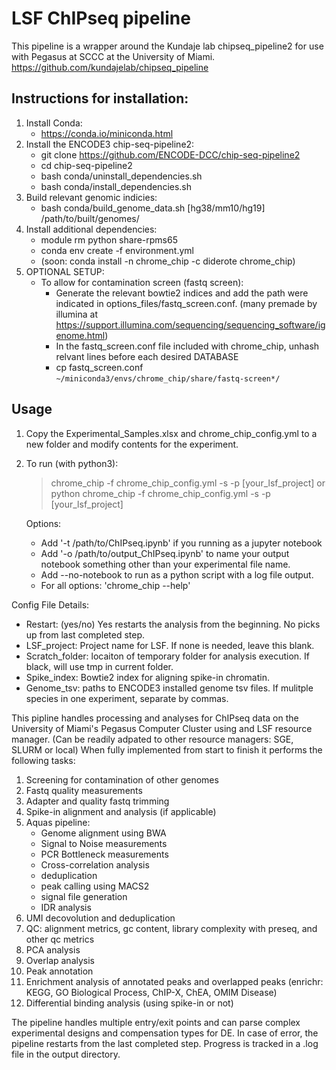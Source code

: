 # LSF ChIPseq pipeline

This pipeline is a wrapper around the Kundaje lab chipseq_pipeline2 for use with Pegasus at SCCC at the University of Miami.
https://github.com/kundajelab/chipseq_pipeline

## Instructions for installation:

1. Install Conda:
	- https://conda.io/miniconda.html
2. Install the ENCODE3 chip-seq-pipeline2:
	- git clone https://github.com/ENCODE-DCC/chip-seq-pipeline2
	- cd chip-seq-pipeline2
	- bash conda/uninstall_dependencies.sh
	- bash conda/install_dependencies.sh
3. Build relevant genomic indicies:
	- bash conda/build_genome_data.sh [hg38/mm10/hg19] /path/to/built/genomes/
4. Install additional dependencies:
	- module rm python share-rpms65
	- conda env create -f environment.yml
	- (soon: conda install -n chrome_chip -c diderote chrome_chip)
5. OPTIONAL SETUP:
	- To allow for contamination screen (fastq screen):
		- Generate the relevant bowtie2 indices and add the path were indicated in options_files/fastq_screen.conf. (many premade by illumina at https://support.illumina.com/sequencing/sequencing_software/igenome.html)
		- In the fastq_screen.conf file included with chrome_chip, unhash relvant lines before each desired DATABASE
		- cp fastq_screen.conf `~/miniconda3/envs/chrome_chip/share/fastq-screen*/`

## Usage

1. Copy the Experimental_Samples.xlsx and chrome_chip_config.yml to a new folder and modify contents for the experiment. 
2. To run (with python3):
	> chrome_chip -f chrome_chip_config.yml -s -p [your_lsf_project]
	or 
	> python chrome_chip -f chrome_chip_config.yml -s -p [your_lsf_project]

	Options: 
	- Add '-t /path/to/ChIPseq.ipynb' if you running as a jupyter notebook
	- Add '-o /path/to/output_ChIPseq.ipynb' to name your output notebook something other than your experimental file name.
	- Add --no-notebook to run as a python script with a log file output.
	- For all options: 'chrome_chip --help'

Config File Details:
* Restart: (yes/no) Yes restarts the analysis from the beginning.  No picks up from last completed step.
* LSF_project: Project name for LSF.  If none is needed, leave this blank.
* Scratch_folder: locaiton of temporary folder for analysis execution.  If black, will use tmp in current folder.
* Spike_index: Bowtie2 index for aligning spike-in chromatin.
* Genome_tsv: paths to ENCODE3 installed genome tsv files.  If mulitple species in one experiment, separate by commas.

This pipline handles processing and analyses for ChIPseq data on the University of Miami's Pegasus Computer Cluster using and LSF resource manager.  (Can be readily adpated to other resource managers: SGE, SLURM or local)  When fully implemented from start to finish it performs the following tasks:

1. Screening for contamination of other genomes
2. Fastq quality measurements
3. Adapter and quality fastq trimming
4. Spike-in alignment and analysis (if applicable)
5. Aquas pipeline:
	- Genome alignment using BWA
	- Signal to Noise measurements
	- PCR Bottleneck measurements
	- Cross-correlation analysis
	- deduplication
	- peak calling using MACS2
	- signal file generation
	- IDR analysis
6. UMI decovolution and deduplication
7. QC: alignment metrics, gc content, library complexity with preseq, and other qc metrics
8. PCA analysis
9. Overlap analysis
9. Peak annotation
10. Enrichment analysis of annotated peaks and overlapped peaks (enrichr: KEGG, GO Biological Process, ChIP-X, ChEA, OMIM Disease)
11. Differential binding analysis (using spike-in or not)

The pipeline handles multiple entry/exit points and can parse complex experimental designs and compensation types for DE.  In case of error, the pipeline restarts from the last completed step. Progress is tracked in a .log file in the output directory.

